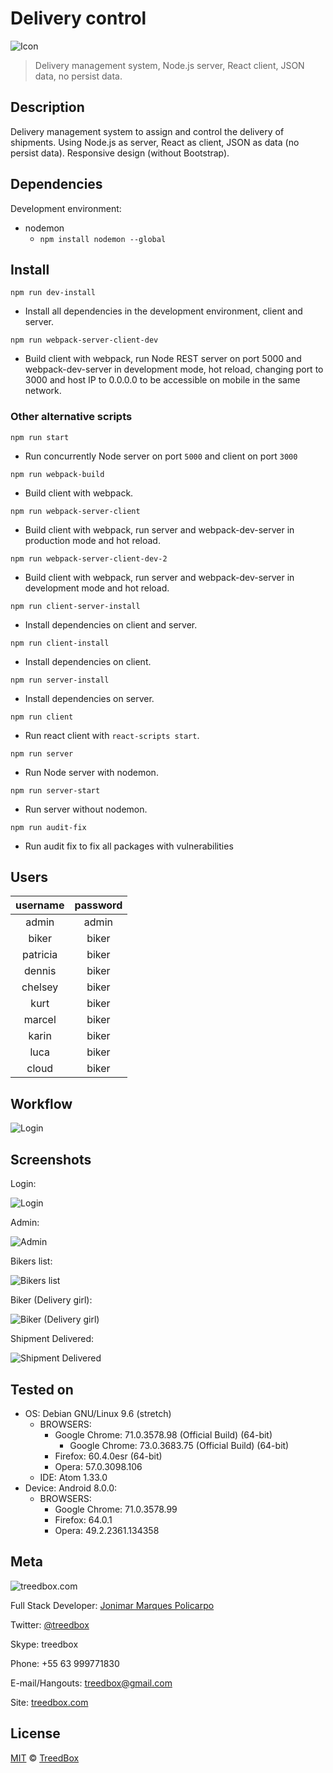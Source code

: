 # Delivery control

![Icon](assets/delivery-control.png)

> Delivery management system, Node.js server, React client, JSON data, no persist data.

## Description

Delivery management system to assign and control the delivery of shipments.
Using Node.js as server, React as client, JSON as data (no persist data). Responsive design (without Bootstrap).

## Dependencies

Development environment:

- nodemon
  - `npm install nodemon --global`

## Install

`npm run dev-install`

- Install all dependencies in the development environment, client and server.

`npm run webpack-server-client-dev`

- Build client with webpack,
  run Node REST server on port 5000 and
  webpack-dev-server in development mode, hot reload,
  changing port to 3000 and host IP to 0.0.0.0 to be accessible on mobile in the same network.

### Other alternative scripts

`npm run start`

- Run concurrently Node server on port `5000` and client on port `3000`

`npm run webpack-build`

- Build client with webpack.

`npm run webpack-server-client`

- Build client with webpack, run server and webpack-dev-server
  in production mode and hot reload.

`npm run webpack-server-client-dev-2`

- Build client with webpack, run server and webpack-dev-server in development mode and hot reload.

`npm run client-server-install`

- Install dependencies on client and server.

`npm run client-install`

- Install dependencies on client.

`npm run server-install`

- Install dependencies on server.

`npm run client`

- Run react client with `react-scripts start`.

`npm run server`

- Run Node server with nodemon.

`npm run server-start`

- Run server without nodemon.

`npm run audit-fix`

- Run audit fix to fix all packages with vulnerabilities

## Users

| username | password |
| :------: | :------: |
|  admin   |  admin   |
|  biker   |  biker   |
| patricia |  biker   |
|  dennis  |  biker   |
| chelsey  |  biker   |
|   kurt   |  biker   |
|  marcel  |  biker   |
|  karin   |  biker   |
|   luca   |  biker   |
|  cloud   |  biker   |

## Workflow

![Login](assets/treedbox-delivery-control-workflow.png)

## Screenshots

Login:

![Login](assets/treedbox-delivery-control-login.png)

Admin:

![Admin](assets/treedbox-delivery-control-admin.png)

Bikers list:

![Bikers list](assets/treedbox-delivery-control-bikers-list.png)

Biker (Delivery girl):

![Biker (Delivery girl)](assets/treedbox-delivery-control-biker.png)

Shipment Delivered:

![Shipment Delivered](assets/treedbox-delivery-control-delivered.png)

## Tested on

- OS: Debian GNU/Linux 9.6 (stretch)
  - BROWSERS:
    - Google Chrome: 71.0.3578.98 (Official Build) (64-bit)
      - Google Chrome: 73.0.3683.75 (Official Build) (64-bit)
    - Firefox: 60.4.0esr (64-bit)
    - Opera: 57.0.3098.106
  - IDE: Atom 1.33.0
- Device: Android 8.0.0:
  - BROWSERS:
    - Google Chrome: 71.0.3578.99
    - Firefox: 64.0.1
    - Opera: 49.2.2361.134358

## Meta

![treedbox.com](assets/treedbox.png)

Full Stack Developer: [Jonimar Marques Policarpo](http://linkedin.com/treedbox "LinkEdin")

Twitter: [@treedbox](http://twitter.com/treedbox)

Skype: treedbox

Phone: +55 63 999771830

E-mail/Hangouts: [treedbox@gmail.com](mailto:treedbox@gmail.com)

Site: [treedbox.com](http://treedbox.com)

## License

[MIT](LICENSE.md) © [TreedBox](https://github.com/treedbox)
